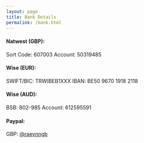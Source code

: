 ```yaml
---
layout: page
title: Bank Details
permalink: /bank.html
---
```


#### Natwest (GBP):
Sort Code: 607003
Account: 50319485

#### Wise (EUR):
SWIFT/BIC: TRWIBEB1XXX
IBAN: BE50 9670 1918 2118

#### Wise (AUD):
BSB: 802-985
Account: 612595591

#### Paypal:
GBP: [@raeynngb](https://paypal.me/raeynngb)